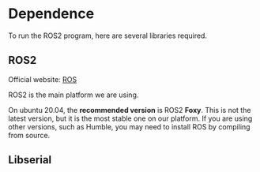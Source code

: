 # Dependence

To run the ROS2 program, here are several libraries required.

## ROS2

Official website: [ROS](https://docs.ros.org/en/humble/Installation/Ubuntu-Install-Debians.html)

ROS2 is the main platform we are using.

On ubuntu 20.04, the **recommended version** is ROS2 **Foxy**. This is not the latest version, but it is the most stable one on our platform.
If you are using other versions, such as Humble, you may need to install ROS by compiling from source.

## Libserial